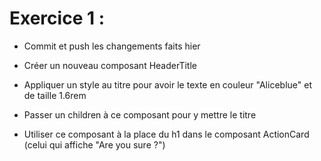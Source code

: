# Exercice 1 : 

- Commit et push les changements faits hier

- Créer un nouveau composant HeaderTitle
- Appliquer un style au titre pour avoir le texte en couleur "Aliceblue" et de taille 1.6rem
- Passer un children à ce composant pour y mettre le titre
- Utiliser ce composant à la place du h1 dans le composant ActionCard (celui qui affiche "Are you sure ?")
